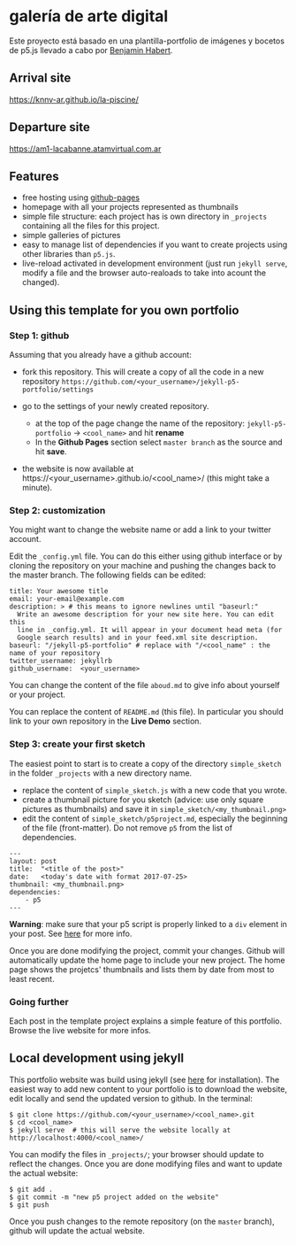 # <la-piscine> galería de arte digital

Este proyecto está basado en una plantilla-portfolio de imágenes y bocetos de p5.js llevado a cabo por [Benjamin Habert](https://github.com/benjaminhabert).

## Arrival site

https://knnv-ar.github.io/la-piscine/

## Departure site

https://am1-lacabanne.atamvirtual.com.ar

## Features

- free hosting using [github-pages](https://pages.github.com/)
- homepage with all your projects represented as thumbnails
- simple file structure: each project has is own directory in `_projects` containing
all the files for this project.
- simple galleries of pictures
- easy to manage list of dependencies if you want to create projects using other
libraries than `p5.js`.
- live-reload activated in development environment (just run `jekyll serve`, modify a file
    and the browser auto-realoads to take into acount the changed).

## Using this template for you own portfolio

### Step 1: github

Assuming that you already have a github account:

- fork this repository. This will create a copy of all the code in a new repository
`https://github.com/<your_username>/jekyll-p5-portfolio/settings`
- go to the settings of your newly created repository.

  - at the top of the page change the name of the repository: `jekyll-p5-portfolio` -> `<cool_name>` and hit **rename**
  - In the **Github Pages** section select `master branch` as the source and hit **save**.

- the website is now available at https://<your_username>.github.io/<cool_name>/
 (this might take a minute).


### Step 2: customization

You might want to change the website name or add a link to your twitter account.

Edit the `_config.yml` file. You can do this either using github interface or by cloning
the repository on your machine and pushing the changes back to the master branch. The following
fields can be edited:

```
title: Your awesome title
email: your-email@example.com
description: > # this means to ignore newlines until "baseurl:"
  Write an awesome description for your new site here. You can edit this
  line in _config.yml. It will appear in your document head meta (for
  Google search results) and in your feed.xml site description.
baseurl: "/jekyll-p5-portfolio" # replace with "/<cool_name" : the name of your repository
twitter_username: jekyllrb
github_username:  <your_username>
```

You can change the content of the file `aboud.md` to give info about yourself or your project.

You can replace the content of `README.md` (this file). In particular you should link to your own
repository in the **Live Demo** section.

### Step 3: create your first sketch

The easiest point to start is to create a copy of the directory `simple_sketch` in the folder `_projects` with a new directory name.

- replace the content of `simple_sketch.js` with a new code that you wrote.
- create a thumbnail picture for you sketch (advice: use only square pictures as thumbnails) and
save it in `simple_sketch/<my_thumbnail.png>`
- edit the content of `simple_sketch/p5project.md`, especially the beginning of the file (front-matter).
Do not remove `p5` from the list of dependencies.

```
---
layout: post
title:  "<title of the post>"
date:   <today's date with format 2017-07-25>
thumbnail: <my_thumbnail.png>
dependencies:
    - p5
---
```

**Warning**: make sure that your p5 script is properly linked to a `div` element in your post. See
 [here](https://benjaminhabert.github.io/jekyll-p5-portfolio/projects/simple_sketch/p5project.html)
 for more info.

Once you are done modifying the project, commit your changes. Github will automatically update
the home page to include your new project. The home page shows the projetcs' thumbnails and lists them
by date from most to least recent.

### Going further

Each post in the template project explains a simple feature of this portfolio. Browse the live website for more infos.


## Local development using jekyll

This portfolio website was build using jekyll (see [here](https://jekyllrb.com/docs/installation/)
for installation). The easiest way to add new content to your portfolio is to download
the website, edit locally and send the updated version to github. In the terminal:

```
$ git clone https://github.com/<your_username>/<cool_name>.git
$ cd <cool_name>
$ jekyll serve  # this will serve the website locally at http://localhost:4000/<cool_name>/
```

You can modify the files in `_projects/`; your browser should update to reflect the changes.
Once you are done modifying files and want to update the actual website:

```
$ git add .
$ git commit -m "new p5 project added on the website"
$ git push
```

Once you push changes to the remote repository (on the `master` branch), github will update
the actual website.
